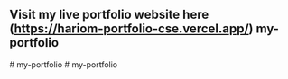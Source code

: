 ## Visit my live portfolio website here (https://hariom-portfolio-cse.vercel.app/)   m y - p o r t f o l i o 
 
 #   m y - p o r t f o l i o 
 
 #   m y - p o r t f o l i o 
 
 
